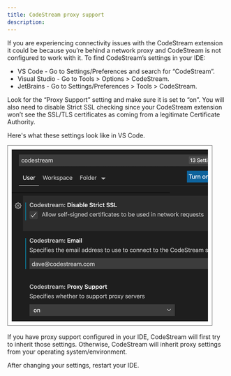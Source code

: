 ```yaml
---
title: CodeStream proxy support
description:
---
```


If you are experiencing connectivity issues with the CodeStream extension it
could be because you’re behind a network proxy and CodeStream is not configured
to work with it. To find CodeStream’s settings in your IDE:

* VS Code - Go to Settings/Preferences and search for “CodeStream”.
* Visual Studio - Go to Tools > Options > CodeStream.
* JetBrains - Go to Settings/Preferences > Tools > CodeStream.

Look for the “Proxy Support” setting and make sure it is set to “on”. You will
also need to disable Strict SSL checking since your CodeStream extension won’t
see the SSL/TLS certificates as coming from a legitimate Certificate Authority. 

Here's what these settings look like in VS Code. 

![Proxy Settings](../assets/images/ProxySettings1.png)

If you have proxy support configured in your IDE, CodeStream will first try to
inherit those settings. Otherwise, CodeStream will inherit proxy settings from
your operating system/environment.

After changing your settings, restart your IDE.